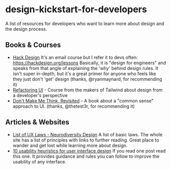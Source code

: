 # design-kickstart-for-developers
A list of resources for developers who want to learn more about design and the design process. 

## Books & Courses
* [Hack Design](https://hackdesign.org/lessons) It's an email course but I refer it to devs often: https://hackdesign.org/lessons
Basically, it is "design for engineers" and speaks from that angle of explaining the 'why' behind design rules.
It isn't super in-depth, but it's a great primer for anyone who feels like they just don't 'get' design (thanks, @ryanmaynard, for recommending it)
* [Refactoring UI](https://www.refactoringui.com/) - Course from the makers of Tailwind about design from a developer's perspective
* [Don't Make Me Think, Revisited](https://sensible.com/dont-make-me-think/) - A book about a "common sense" approach to UI. (thanks, @thetest3r, for recommending it)


## Articles & Websites
* [List of UX Laws - Neurodiversity Design](https://neurodiversity.design/ux-law-definitions/) A list of basic laws. The whole site has a list of principles with links to further reading. Great place to wander and get lost while learning more about design.
* [10 usability heuristics for user interface design](https://www.nngroup.com/articles/ten-usability-heuristics/) If you read one post read this one. It provides guidance and rules you can follow to improve the usability of any interface. 

